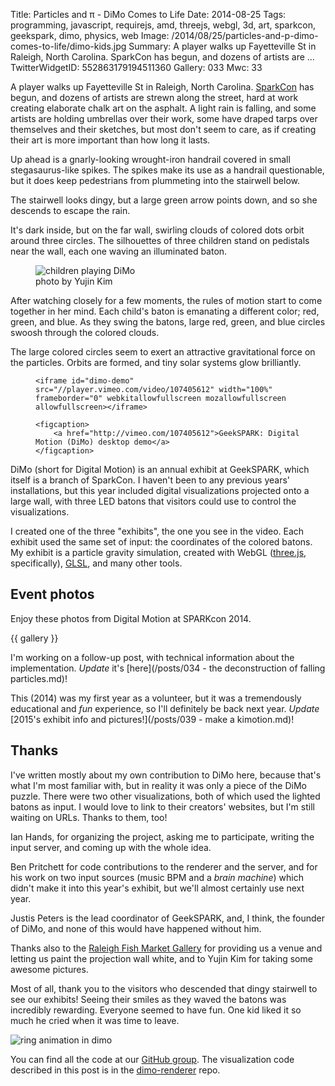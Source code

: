 Title: Particles and π - DiMo Comes to Life
Date: 2014-08-25
Tags: programming, javascript, requirejs, amd, threejs, webgl, 3d, art, sparkcon, geekspark, dimo, physics, web
Image: /2014/08/25/particles-and-p-dimo-comes-to-life/dimo-kids.jpg
Summary: A player walks up Fayetteville St in Raleigh, North Carolina.  SparkCon has begun, and dozens of artists are ...
TwitterWidgetID: 552863179194511360
Gallery: 033
Mwc: 33

A player walks up Fayetteville St in Raleigh, North Carolina.
[SparkCon][sparkcon] has begun, and dozens of artists are strewn along the
street, hard at work creating elaborate chalk art on the asphalt.  A light rain
is falling, and some artists are holding umbrellas over their work, some have
draped tarps over themselves and their sketches, but most don't seem to care,
as if creating their art is more important than how long it lasts.

Up ahead is a gnarly-looking wrought-iron handrail covered in small
stegasaurus-like spikes.  The spikes make its use as a handrail questionable,
but it does keep pedestrians from plummeting into the stairwell below.

The stairwell looks dingy, but a large green arrow points down, and so she
descends to escape the rain.

It's dark inside, but on the far wall, swirling clouds of colored dots orbit
around three circles.  The silhouettes of three children stand on pedistals
near the wall, each one waving an illuminated baton.

<figure>
    <img src="{attach}dimo-kids.jpg" alt="children playing DiMo">
    <figcaption>photo by Yujin Kim</figcaption>
</figure>

After watching closely for a few moments, the rules of motion start to come
together in her mind.  Each child's baton is emanating a different color; red,
green, and blue.  As they swing the batons, large red, green, and blue circles
swoosh through the colored clouds.  

The large colored circles seem to exert an attractive gravitational force on
the particles.  Orbits are formed, and tiny solar systems glow brilliantly.

<figure>

    <iframe id="dimo-demo" src="//player.vimeo.com/video/107405612" width="100%" frameborder="0" webkitallowfullscreen mozallowfullscreen allowfullscreen></iframe>

    <figcaption>
        <a href="http://vimeo.com/107405612">GeekSPARK: Digital Motion (DiMo) desktop demo</a>
    </figcaption>

</figure>

DiMo (short for Digital Motion) is an annual exhibit at GeekSPARK, which itself
is a branch of SparkCon.  I haven't been to any previous years' installations,
but this year included digital visualizations projected onto a large wall, with
three LED batons that visitors could use to control the visualizations.

I created one of the three "exhibits", the one you see in the video.  Each
exhibit used the same set of input: the coordinates of the colored batons.  My
exhibit is a particle gravity simulation, created with WebGL ([three.js][3js],
specifically), [GLSL][glsl], and many other tools.

## Event photos

Enjoy these photos from Digital Motion at SPARKcon 2014.

{{ gallery }}

I'm working on a follow-up post, with technical information about the
implementation.  *Update* it's 
[here](/posts/034 - the deconstruction of falling particles.md)!



This (2014) was my first year as a volunteer, but it was a tremendously
educational and *fun* experience, so I'll definitely be back next year.
*Update* [2015's exhibit info and pictures!](/posts/039 - make a kimotion.md)!



## Thanks

I've written mostly about my own contribution to DiMo here, because that's what
I'm most familiar with, but in reality it was only a piece of the DiMo puzzle.
There were two other visualizations, both of which used the lighted batons as
input.  I would love to link to their creators' websites, but I'm still waiting
on URLs.  Thanks to them, too!

Ian Hands, for organizing the project, asking me to participate, writing the
input server, and coming up with the whole idea.

Ben Pritchett for code contributions to the renderer and the server, and for
his work on two input sources (music BPM and a *brain machine*) which didn't
make it into this year's exhibit, but we'll almost certainly use next year.

Justis Peters is the lead coordinator of GeekSPARK, and, I think, the founder
of DiMo, and none of this would have happened without him.

Thanks also to the [Raleigh Fish Market Gallery][fishmarket] for providing us a
venue and letting us paint the projection wall white, and to Yujin Kim for
taking some awesome pictures.

Most of all, thank you to the visitors who descended that dingy stairwell to
see our exhibits!  Seeing their smiles as they waved the batons was incredibly
rewarding.  Everyone seemed to have fun.  One kid liked it so much he cried
when it was time to leave.

![ring animation in dimo]({attach}ring-anim.gif)

You can find all the code at our [GitHub group][geeksparkrh].  The
visualization code described in this post is in the [dimo-renderer][renderer]
repo.

<script>
    function set_vimeo_iframe_height() {
        var ifr = document.getElementById('dimo-demo');
        ifr.height = ifr.offsetWidth / (1920/1080);
    }
    document.addEventListener('DOMContentLoaded', set_vimeo_iframe_height);
    window.addEventListener('resize', set_vimeo_iframe_height);
</script>

[sparkcon]: http://www.sparkcon.com/
[geeksparkrh]: https://github.com/geekspark-rh/
[renderer]: https://github.com/geekspark-rh/dimo-renderer
[justis]: https://twitter.com/justis
[iphands]: https://twitter.com/ianpagehands
[gpucalc]: http://vimeo.com/97329154
[ws]: https://en.wikipedia.org/wiki/WebSocket
[opencv]: http://opencv.org/
[fishmarket]: https://www.facebook.com/ncsufishmarket
[3js]: http://threejs.org/
[glsl]: https://en.wikipedia.org/wiki/OpenGL_Shading_Language

